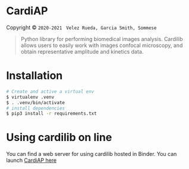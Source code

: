 CardiAP
=======

Copyright © `2020-2021 ` `Velez Rueda, Garcia Smith, Sommese`

> Python library for performing biomedical images analysis. Cardilib allows users to easily work with images confocal microscopy, and obtain representative amplitude and kinetics data.


# Installation

```bash
# Create and active a virtual env
$ virtualenv .venv
$ . .venv/bin/activate
# install dependencies
$ pip3 install -r requirements.txt 
```


# Using cardilib on line

You can find a web server for using cardilib hosted in Binder. You can launch [CardiAP here](http://cardiap.herokuapp.com/)
